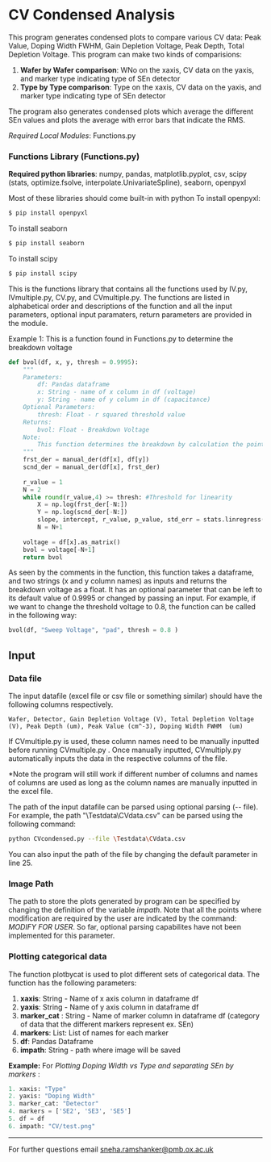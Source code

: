 # CV Condensed Analysis 
This program generates condensed plots to compare various CV data: Peak Value, Doping Width FWHM, Gain Depletion Voltage, Peak Depth, Total Depletion Voltage. This program can make two kinds of comparisions:
1. **Wafer by Wafer comparison**: WNo on the xaxis, CV data on the yaxis, and marker type indicating type of SEn detector 
2. **Type by Type comparison**: Type on the xaxis, CV data on the yaxis, and marker type indicating type of SEn detector

The program also generates condensed plots which average the different SEn values and plots the average with error bars that indicate the RMS. 

*Required Local Modules*: Functions.py 


### Functions Library (Functions.py)
**Required python libraries**: numpy, pandas, matplotlib.pyplot, csv, scipy (stats, optimize.fsolve, interpolate.UnivariateSpline), seaborn, openpyxl

Most of these libraries should come built-in with python 
To install openpyxl: 
```bash
$ pip install openpyxl
```
To install seaborn
```bash
$ pip install seaborn
```
To install scipy 
```bash
$ pip install scipy
```

This is the functions library that contains all the functions used by IV.py, IVmultiple.py, CV.py, and CVmultiple.py. The functions are listed in alphabetical order and descriptions of the function and all the input parameters, optional input paramaters, return parameters are provided in the module. 

Example 1: This is a function found in Functions.py to determine the breakdown voltage 

```python 
def bvol(df, x, y, thresh = 0.9995):
    """
    Parameters:
        df: Pandas dataframe 
        x: String - name of x column in df (voltage)
        y: String - name of y column in df (capacitance)
    Optional Parameters: 
        thresh: Float - r squared threshold value
    Returns:
        bvol: Float - Breakdown Voltage 
    Note: 
        This function determines the breakdown by calculation the point where the relationship between the first and second derivative becomes extremely linear. 
    """
    frst_der = manual_der(df[x], df[y])
    scnd_der = manual_der(df[x], frst_der)
    
    r_value = 1
    N = 2
    while round(r_value,4) >= thresh: #Threshold for linearity
        X = np.log(frst_der[-N:])
        Y = np.log(scnd_der[-N:])
        slope, intercept, r_value, p_value, std_err = stats.linregress(X,Y)
        N = N+1
          
    voltage = df[x].as_matrix()
    bvol = voltage[-N+1]
    return bvol
```

As seen by the comments in the function, this function takes a dataframe, and two strings (x and y column names) as inputs and returns the breakdown voltage as a float. It has an optional parameter that can be left to its default value of 0.9995 or changed by passing an input. For example, if we want to change the threshold voltage to 0.8, the function can be called in the following way:
```python 
bvol(df, "Sweep Voltage", "pad", thresh = 0.8 )
```

## Input 

### Data file 

The input datafile (excel file or csv file or something similar) should have the following columns respectively. 
```text 
Wafer, Detector, Gain Depletion Voltage (V), Total Depletion Voltage (V), Peak Depth (um), Peak Value (cm^-3), Doping Width FWHM  (um)
```
If CVmultiple.py is used, these column names need to be manually inputted before running CVmultiple.py . Once manually inputted, CVmultiply.py automatically inputs the data in the respective columns of the file. 

*Note the program will still work if different number of columns and names of columns are used as long as the column names are manually inputted in the excel file. 

The path of the input datafile can be parsed using optional parsing (-- file).
For example, the path "\Testdata\CVdata.csv" can be parsed using the following command:
```bash 
python CVcondensed.py --file \Testdata\CVdata.csv
```
You can also input the path of the file by changing the default parameter in line 25. 

### Image Path 
The path to store the plots generated by program can be specified by changing the definition of the variable *impath*. Note that all the points where modification are required by the user are indicated by the command: *MODIFY FOR USER*. So far, optional parsing capabilites have not been implemented for this parameter. 


### Plotting categorical data 
The function plotbycat is used to plot different sets of categorical data. The function has the following parameters:
1. **xaxis**: String - Name of x axis column in dataframe df 
2. **yaxis**: String - Name of y axis column in dataframe df 
3. **marker_cat** : String - Name of marker column in dataframe df (category of data that the different markers represent ex. SEn)
4. **markers**: List: List of names for each marker  
5. **df**: Pandas Dataframe
6. **impath**: String - path where image will be saved

**Example:**
For *Plotting Doping Width vs Type and separating SEn by markers* : 
```python
1. xaxis: "Type"
2. yaxis: "Doping Width"
3. marker_cat: "Detector"
4. markers = ['SE2', 'SE3', 'SE5']
5. df = df 
6. impath: "CV/test.png"
```
***

For further questions email sneha.ramshanker@pmb.ox.ac.uk










